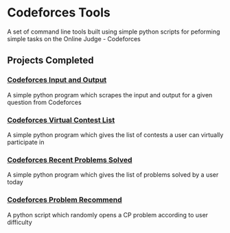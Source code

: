 # Codeforces Tools
A set of command line tools built using simple python scripts for peforming simple tasks on the Online Judge - Codeforces

## Projects Completed
### [Codeforces Input and Output](CFInpOut)
A simple python program which scrapes the input and output for a given question from Codeforces  
### [Codeforces Virtual Contest List](CFVirtual)
A simple python program which gives the list of contests a user can virtually participate in  
### [Codeforces Recent Problems Solved](CFRecent)
A simple python program which gives the list of problems solved by a user today
### [Codeforces Problem Recommend](CFProblemRecommend)
A python script which randomly opens a CP problem according to user difficulty  